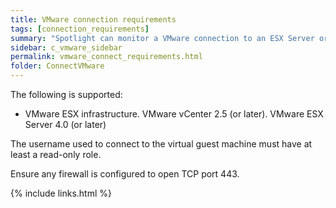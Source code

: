```yaml
---
title: VMware connection requirements
tags: [connection_requirements]
summary: "Spotlight can monitor a VMware connection to an ESX Server or VirtualCenter server hosting a Windows server."
sidebar: c_vmware_sidebar
permalink: vmware_connect_requirements.html
folder: ConnectVMware
---
```


The following is supported:

* VMware ESX infrastructure. VMware vCenter 2.5 (or later). VMware ESX Server 4.0 (or later)

The username used to connect to the virtual guest machine must have at least a read-only role.

Ensure any firewall is configured to open TCP port 443.


{% include links.html %}
